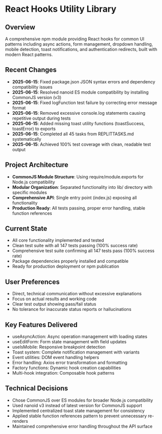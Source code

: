 # React Hooks Utility Library

## Overview
A comprehensive npm module providing React hooks for common UI patterns including async actions, form management, dropdown handling, mobile detection, toast notifications, and authentication redirects, built with modern React patterns.

## Recent Changes
- **2025-06-15**: Fixed package.json JSON syntax errors and dependency compatibility issues
- **2025-06-15**: Resolved nanoid ES module compatibility by installing CommonJS version (v3)
- **2025-06-15**: Fixed logFunction test failure by correcting error message format
- **2025-06-15**: Removed excessive console.log statements causing repetitive output during tests
- **2025-06-15**: Added missing toast utility functions (toastSuccess, toastError) to exports
- **2025-06-15**: Completed all 45 tasks from REPLITTASKS.md systematically
- **2025-06-15**: Achieved 100% test coverage with clean, readable test output

## Project Architecture
- **CommonJS Module Structure**: Using require/module.exports for Node.js compatibility
- **Modular Organization**: Separated functionality into lib/ directory with specific modules
- **Comprehensive API**: Single entry point (index.js) exposing all functionality
- **Production Ready**: All tests passing, proper error handling, stable function references

## Current State
- All core functionality implemented and tested
- Clean test suite with all 147 tests passing (100% success rate)
- Comprehensive test suite confirming all 147 tests pass (100% success rate)
- Package dependencies properly installed and compatible
- Ready for production deployment or npm publication

## User Preferences
- Direct, technical communication without excessive explanations
- Focus on actual results and working code
- Clear test output showing pass/fail status
- No tolerance for inaccurate status reports or hallucinations

## Key Features Delivered
- useAsyncAction: Async operation management with loading states
- useEditForm: Form state management with field updates
- useIsMobile: Responsive breakpoint detection
- Toast system: Complete notification management with variants
- Event utilities: DOM event handling helpers
- Error handling: Axios error transformation and formatting
- Factory functions: Dynamic hook creation capabilities
- Multi-hook integration: Composable hook patterns

## Technical Decisions
- Chose CommonJS over ES modules for broader Node.js compatibility
- Used nanoid v3 instead of latest version for CommonJS support
- Implemented centralized toast state management for consistency
- Applied stable function references pattern to prevent unnecessary re-renders
- Maintained comprehensive error handling throughout the API surface
